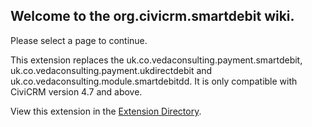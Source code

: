 ## Welcome to the org.civicrm.smartdebit wiki.
Please select a page to continue.


This extension replaces the uk.co.vedaconsulting.payment.smartdebit, uk.co.vedaconsulting.payment.ukdirectdebit and uk.co.vedaconsulting.module.smartdebitdd.  It is only compatible with CiviCRM version 4.7 and above.

View this extension in the [Extension Directory](https://civicrm.org/extensions/smart-debit-direct-debit).
